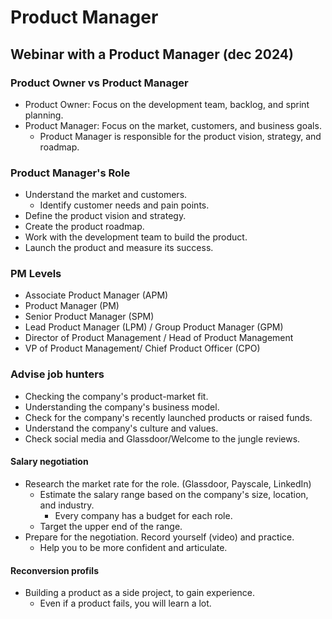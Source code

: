 # Product Manager

## Webinar with a Product Manager (dec 2024)

### Product Owner vs Product Manager

- Product Owner: Focus on the development team, backlog, and sprint planning.
- Product Manager: Focus on the market, customers, and business goals.
  - Product Manager is responsible for the product vision, strategy, and roadmap.

### Product Manager's Role

- Understand the market and customers.
  - Identify customer needs and pain points.
- Define the product vision and strategy.
- Create the product roadmap.
- Work with the development team to build the product.
- Launch the product and measure its success.

### PM Levels

- Associate Product Manager (APM)
- Product Manager (PM)
- Senior Product Manager (SPM)
- Lead Product Manager (LPM) / Group Product Manager (GPM)
- Director of Product Management / Head of Product Management
- VP of Product Management/ Chief Product Officer (CPO)

### Advise job hunters

- Checking the company's product-market fit.
- Understanding the company's business model.
- Check for the company's recently launched products or raised funds.
- Understand the company's culture and values.
- Check social media and Glassdoor/Welcome to the jungle reviews.

#### Salary negotiation

- Research the market rate for the role. (Glassdoor, Payscale, LinkedIn)
  - Estimate the salary range based on the company's size, location, and industry.
    - Every company has a budget for each role.
  - Target the upper end of the range.
- Prepare for the negotiation. Record yourself (video) and practice.
  - Help you to be more confident and articulate.

#### Reconversion profils

- Building a product as a side project, to gain experience.
  - Even if a product fails, you will learn a lot.